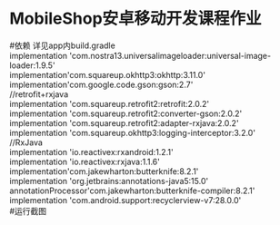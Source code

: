# MobileShop安卓移动开发课程作业
#依赖 详见app内build.gradle</br>
    implementation 'com.nostra13.universalimageloader:universal-image-loader:1.9.5'</br>
    implementation'com.squareup.okhttp3:okhttp:3.11.0'</br>
    implementation'com.google.code.gson:gson:2.7'</br>
    //retrofit+rxjava</br>
    implementation 'com.squareup.retrofit2:retrofit:2.0.2'</br>
    implementation 'com.squareup.retrofit2:converter-gson:2.0.2'</br>
    implementation 'com.squareup.retrofit2:adapter-rxjava:2.0.2'</br>
    implementation 'com.squareup.okhttp3:logging-interceptor:3.2.0'</br>
    //RxJava</br>
    implementation 'io.reactivex:rxandroid:1.2.1'</br>
    implementation 'io.reactivex:rxjava:1.1.6'</br>
    implementation'com.jakewharton:butterknife:8.2.1'</br>
    implementation 'org.jetbrains:annotations-java5:15.0'</br>
    annotationProcessor'com.jakewharton:butterknife-compiler:8.2.1'</br>
    implementation 'com.android.support:recyclerview-v7:28.0.0'</br>
#运行截图

